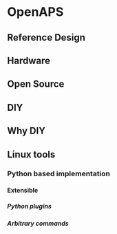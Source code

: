 
# OpenAPS

## Reference Design

## Hardware

## Open Source

## DIY

## Why DIY

## Linux tools

### Python based implementation

#### Extensible

##### Python plugins

##### Arbitrary commands

